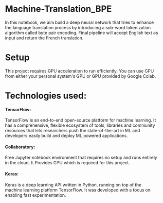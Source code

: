 # Machine-Translation_BPE
In this notebook, we aim build a deep neural network that tries to enhance the language translation process by introducing a sub-word tokenization algorithm called byte pair encoding. Final pipeline will accept English text as input and return the French translation.

# Setup
This project requires GPU acceleration to run efficiently. You can use GPU from either your personal system's GPU or GPU provided by Google Colab.

# Technologies used:
   #### TensorFlow: 
   TensorFlow is an end-to-end open-source platform for machine learning. It has a comprehensive, flexible ecosystem of tools, libraries and community resources that lets researchers push the state-of-the-art in ML and developers easily build and deploy ML powered applications.

  #### Collaboratory: 
  Free Jupyter notebook environment that requires no setup and runs entirely in the cloud. It Provides GPU which is required for this project.

  #### Keras: 
  Keras is a deep learning API written in Python, running on top of the machine learning platform TensorFlow. It was developed with a focus on enabling fast experimentation.
